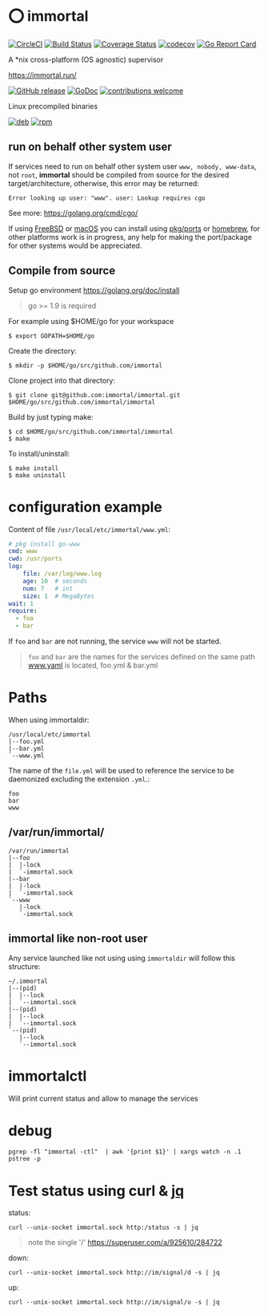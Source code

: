 # ⭕  immortal

[![CircleCI](https://circleci.com/gh/immortal/immortal.svg?style=svg)](https://circleci.com/gh/immortal/immortal)
[![Build Status](https://travis-ci.org/immortal/immortal.svg?branch=develop)](https://travis-ci.org/immortal/immortal)
[![Coverage Status](https://coveralls.io/repos/github/immortal/immortal/badge.svg?branch=master)](https://coveralls.io/github/immortal/immortal?branch=master)
[![codecov](https://codecov.io/gh/immortal/immortal/branch/master/graph/badge.svg)](https://codecov.io/gh/immortal/immortal)
[![Go Report Card](https://goreportcard.com/badge/github.com/immortal/immortal)](https://goreportcard.com/report/github.com/immortal/immortal)

A *nix cross-platform (OS agnostic) supervisor

https://immortal.run/

[![GitHub release](https://img.shields.io/github/release/immortal/immortal.svg)](https://github.com/immortal/immortal/releases)
[![GoDoc](https://godoc.org/github.com/immortal/immortal?status.svg)](https://godoc.org/github.com/immortal/immortal)
[![contributions welcome](https://img.shields.io/badge/contributions-welcome-brightgreen.svg?style=flat)](https://github.com/immortal/immortal/blob/master/CONTRIBUTING.md)

Linux precompiled binaries

[![deb](https://img.shields.io/badge/deb-packagecloud.io-844fec.svg)](https://packagecloud.io/immortal/immortal)
[![rpm](https://img.shields.io/badge/rpm-packagecloud.io-844fec.svg)](https://packagecloud.io/immortal/immortal)

## run on behalf other system user

If services need to run on behalf other system user `www, nobody, www-data`,
not `root`, **immortal** should be compiled from source for the desired
target/architecture, otherwise, this error may be returned:

    Error looking up user: "www". user: Lookup requires cgo

See more: https://golang.org/cmd/cgo/

If using [FreeBSD](https://github.com/freebsd/freebsd-ports/tree/master/sysutils/immortal)
or [macOS](https://github.com/immortal/homebrew-tap)
you can install using [pkg/ports](http://immortal.run/freebsd/)
or [homebrew](http://immortal.run/mac/), for other platforms work is in
progress, any help for making the port/package for other systems would be
appreciated.

## Compile from source

Setup go environment https://golang.org/doc/install

> go >= 1.9 is required

For example using $HOME/go for your workspace

    $ export GOPATH=$HOME/go

Create the directory:

    $ mkdir -p $HOME/go/src/github.com/immortal

Clone project into that directory:

    $ git clone git@github.com:immortal/immortal.git $HOME/go/src/github.com/immortal/immortal

Build by just typing make:

    $ cd $HOME/go/src/github.com/immortal/immortal
    $ make

To install/uninstall:

    $ make install
    $ make uninstall

# configuration example

Content of file `/usr/local/etc/immortal/www.yml`:

```yaml
# pkg install go-www
cmd: www
cwd: /usr/ports
log:
    file: /var/log/www.log
    age: 10  # seconds
    num: 7   # int
    size: 1  # MegaBytes
wait: 1
require:
  - foo
  - bar
```

If `foo` and `bar` are not running, the service `www` will not be started.

> `foo` and `bar` are the names for the services defined on the same path www.yaml is located, foo.yml & bar.yml

# Paths

When using immortaldir:

    /usr/local/etc/immortal
    |--foo.yml
    |--bar.yml
    `--www.yml

The name of the `file.yml` will be used to reference the service to be
daemonized excluding the extension `.yml`.:

    foo
    bar
    www

## /var/run/immortal/<name>

    /var/run/immortal
    |--foo
    |  |-lock
    |  `-immortal.sock
    |--bar
    |  |-lock
    |  `-immortal.sock
    `--www
       |-lock
       `-immortal.sock


## immortal like non-root user

Any service launched like not using using ``immortaldir`` will follow this
structure:

    ~/.immortal
    |--(pid)
    |  |--lock
    |  `--immortal.sock
    |--(pid)
    |  |--lock
    |  `--immortal.sock
    `--(pid)
       |--lock
       `--immortal.sock

# immortalctl

Will print current status and allow to manage the services

# debug

    pgrep -fl "immortal -ctl"  | awk '{print $1}' | xargs watch -n .1 pstree -p

# Test status using curl & [jq](https://stedolan.github.io/jq/)

status:

    curl --unix-socket immortal.sock http:/status -s | jq

> note the single '/' https://superuser.com/a/925610/284722


down:

    curl --unix-socket immortal.sock http://im/signal/d -s | jq

up:

    curl --unix-socket immortal.sock http://im/signal/u -s | jq
